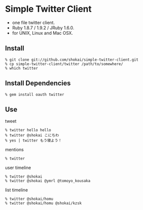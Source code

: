 Simple Twitter Client
=====================
* one file twitter client.
* Ruby 1.8.7 / 1.9.2 / JRuby 1.6.0.
* for UNIX, Linux and Mac OSX.


Install
-------

    % git clone git://github.com/shokai/simple-twitter-client.git
    % cp simple-twitter-client/twitter /path/to/somewhere/
    % which twitter


Install Dependencies
--------------------

    % gem install oauth twitter


Use
---

tweet

    % twitter hello hello
    % twitter @shokai こにちわ
    % yes | twitter もう寝よう！


mentions

    % twitter


user timeline

    % twitter @shokai
    % twitter @shokai @ymrl @tomoyo_kousaka


list timeline

    % twitter @shokai/homu
    % twitter @shokai/homu @shokai/kzsk
